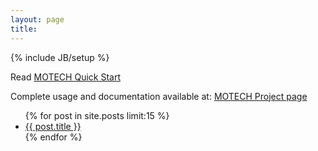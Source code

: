 ```yaml
---
layout: page
title:  
---
```

{% include JB/setup %}

Read [MOTECH Quick Start](-quick-start.html)


Complete usage and documentation available at: [MOTECH Project page](https://code.google.com/p/motech/wiki/Home)

<ul class="posts">
  {% for post in site.posts  limit:15 %}
    <li> <a href="{{ BASE_PATH }}{{ post.url }}">{{ post.title }}</a></li>
  {% endfor %}
</ul>

